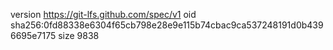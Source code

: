 version https://git-lfs.github.com/spec/v1
oid sha256:0fd88338e6304f65cb798e28e9e115b74cbac9ca537248191d0b4396695e7175
size 9838
